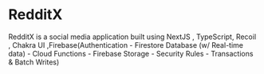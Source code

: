 # RedditX

RedditX is a social media application built using NextJS , TypeScript, Recoil , Chakra UI ,Firebase(Authentication - Firestore Database (w/ Real-time data) - Cloud Functions - Firebase Storage - Security Rules - Transactions & Batch Writes)

